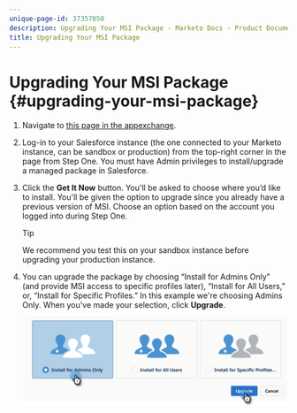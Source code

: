 ```yaml
---
unique-page-id: 37357050
description: Upgrading Your MSI Package - Marketo Docs - Product Documentation
title: Upgrading Your MSI Package
---
```


# Upgrading Your MSI Package {#upgrading-your-msi-package}

1. Navigate to [this page in the appexchange](http://appexchange.salesforce.com/listingDetail?listingId=a0N30000001SVZmEAO).
1. Log-in to your Salesforce instance (the one connected to your Marketo instance, can be sandbox or production) from the top-right corner in the page from Step One. You must have Admin privileges to install/upgrade a managed package in Salesforce.
1. Click the **Get It Now** button. You'll be asked to choose where you’d like to install. You'll be given the option to upgrade since you already have a previous version of MSI. Choose an option based on the account you logged into during Step One.

   >[!TIP]
   >
   >We recommend you test this on your sandbox instance before upgrading your production instance.

1. You can upgrade the package by choosing “Install for Admins Only” (and provide MSI access to specific profiles later), “Install for All Users,” or, “Install for Specific Profiles.” In this example we're choosing Admins Only. When you've made your selection, click **Upgrade**.

   ![](assets/four.png)

